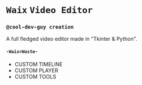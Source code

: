 # `Waix` `Video Editor`
### `@cool-dev-guy creation`
A full fledged video editor made in "Tkinter &amp; Python".
#### `-Waix=Waste-`
- CUSTOM TIMELINE
- CUSTOM PLAYER
- CUSTOM TOOLS


